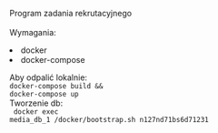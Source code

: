 Program zadania rekrutacyjnego</br><br>
Wymagania:
<li>docker</li>
<li>docker-compose</li>

Aby odpalić lokalnie: </br>
<code>docker-compose build && docker-compose up</code> </br>
Tworzenie db: </br>
<code> docker exec media_db_1 /docker/bootstrap.sh n127nd71bs6d71231 </br>